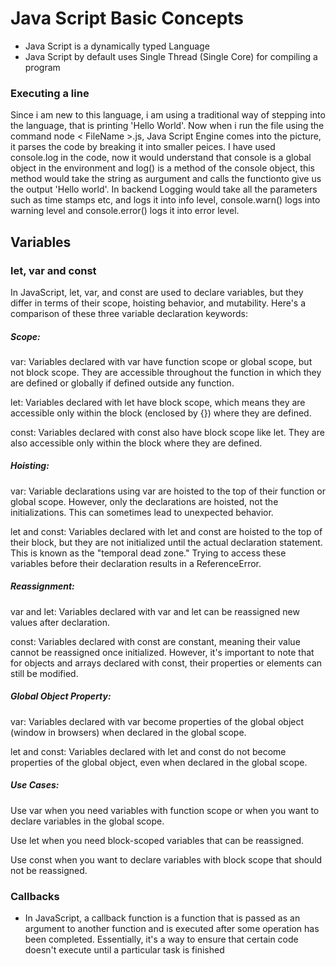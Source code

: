 # Java Script Basic Concepts

- Java Script is a dynamically typed Language
- Java Script by default uses Single Thread (Single Core) for compiling a program

### Executing a line

Since i am new to this language, i am using a traditional way of stepping into the language, that is printing 'Hello World'. Now when i run the file using the command node < FileName >.js, Java Script Engine comes into the picture, it parses the code by breaking it into smaller peices. I have used console.log in the code, now it would understand that console is a global object in the environment and log() is a method of the console object, this method would take the string as aurgument and calls the functionto give us the output 'Hello world'. In backend Logging would take all the parameters such as time stamps etc, and logs it into info level, console.warn() logs into warning level and console.error() logs it into error level.

## Variables

### let, var and const

In JavaScript, let, var, and const are used to declare variables, but they differ in terms of their scope, hoisting behavior, and mutability. Here's a comparison of these three variable declaration keywords:

##### Scope:

var: Variables declared with var have function scope or global scope, but not block scope. They are accessible throughout the function in which they are defined or globally if defined outside any function.

let: Variables declared with let have block scope, which means they are accessible only within the block (enclosed by {}) where they are defined.

const: Variables declared with const also have block scope like let. They are also accessible only within the block where they are defined.

##### Hoisting:

var: Variable declarations using var are hoisted to the top of their function or global scope. However, only the declarations are hoisted, not the initializations. This can sometimes lead to unexpected behavior.

let and const: Variables declared with let and const are hoisted to the top of their block, but they are not initialized until the actual declaration statement. This is known as the "temporal dead zone." Trying to access these variables before their declaration results in a ReferenceError.

##### Reassignment:

var and let: Variables declared with var and let can be reassigned new values after declaration.

const: Variables declared with const are constant, meaning their value cannot be reassigned once initialized. However, it's important to note that for objects and arrays declared with const, their properties or elements can still be modified.

##### Global Object Property:

var: Variables declared with var become properties of the global object (window in browsers) when declared in the global scope.

let and const: Variables declared with let and const do not become properties of the global object, even when declared in the global scope.

##### Use Cases:

Use var when you need variables with function scope or when you want to declare variables in the global scope.

Use let when you need block-scoped variables that can be reassigned.

Use const when you want to declare variables with block scope that should not be reassigned.

### Callbacks

- In JavaScript, a callback function is a function that is passed as an argument to another function and is executed after some operation has been completed. Essentially, it's a way to ensure that certain code doesn't execute until a particular task is finished
